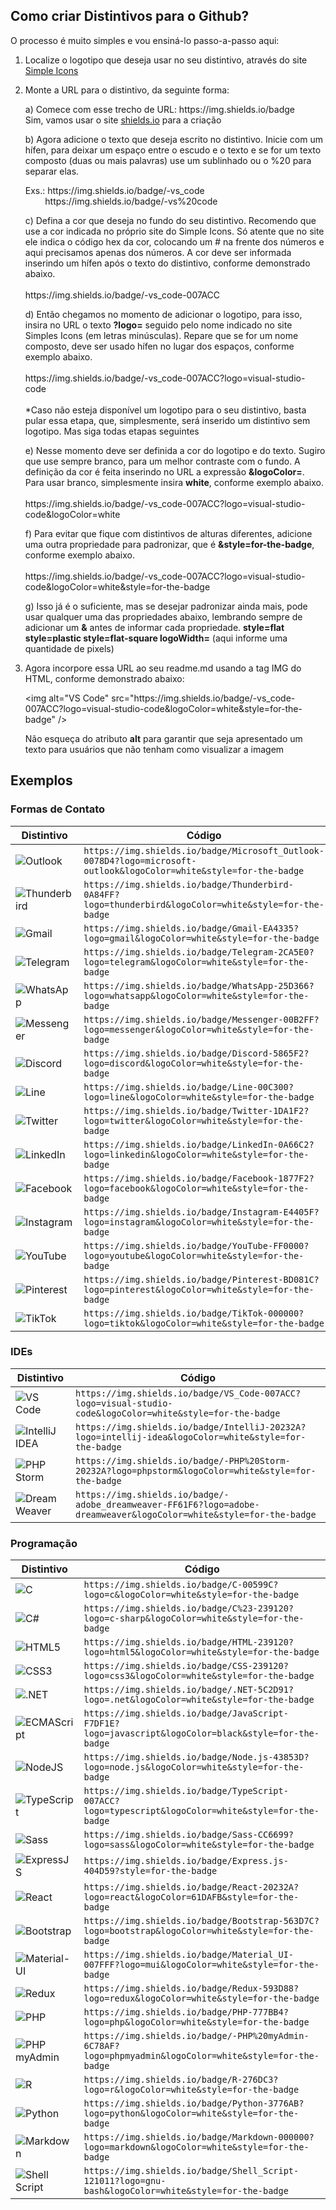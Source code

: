 ## Como criar Distintivos para o Github?

O processo é muito simples e vou ensiná-lo passo-a-passo aqui:

1. Localize o logotipo que deseja usar no seu distintivo, através do site [Simple Icons](https://simpleicons.org/)

2. Monte a URL para o distintivo, da seguinte forma:

    a) Comece com esse trecho de URL: https[]()://img.shields.io/badge    
        Sim, vamos usar o site [shields.io](https://img.shields.io/badge) para a criação

    b) Agora adicione o texto que deseja escrito no distintivo. Inicie com um hífen, para deixar um espaço entre o escudo e o texto e se for um texto composto (duas ou mais palavras) use um sublinhado ou o %20 para separar elas. 
    
    Exs.: https[]()://img.shields.io/badge/-vs_code<br/>&nbsp;&nbsp;&nbsp;&nbsp;&nbsp;&nbsp;&nbsp;
          https[]()://img.shields.io/badge/-vs%20code

    c) Defina a cor que deseja no fundo do seu distintivo. Recomendo que use a cor indicada no próprio site do Simple Icons. Só atente que no site ele indica o código hex da cor, colocando um # na frente dos números e aqui precisamos apenas dos números. A cor deve ser informada inserindo um hífen após o texto do distintivo, conforme demonstrado abaixo.<br/><br/>
    https[]()://img.shields.io/badge/-vs_code-007ACC

    d) Então chegamos no momento de adicionar o logotipo, para isso, insira no URL o texto **?logo=** seguido pelo nome indicado no site Simples Icons (em letras minúsculas). Repare que se for um nome composto, deve ser usado hífen no lugar dos espaços, conforme exemplo abaixo.<br/><br/>
    https[]()://img.shields.io/badge/-vs_code-007ACC?logo=visual-studio-code<br/><br/>
    *Caso não esteja disponível um logotipo para o seu distintivo, basta pular essa etapa, que, simplesmente, será inserido um distintivo sem logotipo. Mas siga todas etapas seguintes

    e) Nesse momento deve ser definida a cor do logotipo e do texto. Sugiro que use sempre branco, para um melhor contraste com o fundo. A definição da cor é feita inserindo no URL a expressão **&logoColor=**. Para usar branco, simplesmente insira **white**, conforme exemplo abaixo.<br/><br/>
    https[]()://img.shields.io/badge/-vs_code-007ACC?logo=visual-studio-code&logoColor=white

    f) Para evitar que fique com distintivos de alturas diferentes, adicione uma outra propriedade para padronizar, que é **&style=for-the-badge**, conforme exemplo abaixo.<br/><br/>
    https[]()://img.shields.io/badge/-vs_code-007ACC?logo=visual-studio-code&logoColor=white&style=for-the-badge

    g) Isso já é o suficiente, mas se desejar padronizar ainda mais, pode usar qualquer uma das propriedades abaixo, lembrando sempre de adicionar um **&** antes de informar cada propriedade.
    **style=flat
    style=plastic
    style=flat-square
    logoWidth=** (aqui informe uma quantidade de pixels)

3. Agora incorpore essa URL ao seu readme.md usando a tag IMG do HTML, conforme demonstrado abaixo:

    \<img alt="VS Code" src="https[]()://img.shields.io/badge/-vs_code-007ACC?logo=visual-studio-code&logoColor=white&style=for-the-badge" /\>

    Não esqueça do atributo **alt** para garantir que seja apresentado um texto para usuários que não tenham como visualizar a imagem

## Exemplos

### Formas de Contato

|Distintivo |Código |
--- |--- |
<img alt="Outlook" src="https://img.shields.io/badge/Microsoft_Outlook-0078D4?logo=microsoft-outlook&logoColor=white&style=for-the-badge" />|`https://img.shields.io/badge/Microsoft_Outlook-0078D4?logo=microsoft-outlook&logoColor=white&style=for-the-badge`|
<img alt="Thunderbird" src="https://img.shields.io/badge/Thunderbird-0A84FF?logo=thunderbird&logoColor=white&style=for-the-badge" />|`https://img.shields.io/badge/Thunderbird-0A84FF?logo=thunderbird&logoColor=white&style=for-the-badge`|
<img alt="Gmail" src="https://img.shields.io/badge/Gmail-EA4335?logo=gmail&logoColor=white&style=for-the-badge" />|`https://img.shields.io/badge/Gmail-EA4335?logo=gmail&logoColor=white&style=for-the-badge`|
<img alt="Telegram" src="https://img.shields.io/badge/Telegram-2CA5E0?logo=telegram&logoColor=white&style=for-the-badge" />|`https://img.shields.io/badge/Telegram-2CA5E0?logo=telegram&logoColor=white&style=for-the-badge`|
<img alt="WhatsApp" src="https://img.shields.io/badge/WhatsApp-25D366?logo=whatsapp&logoColor=white&style=for-the-badge" />|`https://img.shields.io/badge/WhatsApp-25D366?logo=whatsapp&logoColor=white&style=for-the-badge`|
<img alt="Messenger" src="https://img.shields.io/badge/Messenger-00B2FF?logo=messenger&logoColor=white&style=for-the-badge" />|`https://img.shields.io/badge/Messenger-00B2FF?logo=messenger&logoColor=white&style=for-the-badge`|
<img alt="Discord" src="https://img.shields.io/badge/Discord-5865F2?logo=discord&logoColor=white&style=for-the-badge" />|`https://img.shields.io/badge/Discord-5865F2?logo=discord&logoColor=white&style=for-the-badge`|
<img alt="Line" src="https://img.shields.io/badge/Line-00C300?logo=line&logoColor=white&style=for-the-badge" />|`https://img.shields.io/badge/Line-00C300?logo=line&logoColor=white&style=for-the-badge`|
<img alt="Twitter" src="https://img.shields.io/badge/Twitter-1DA1F2?logo=twitter&logoColor=white&style=for-the-badge" />|`https://img.shields.io/badge/Twitter-1DA1F2?logo=twitter&logoColor=white&style=for-the-badge`|
<img alt="LinkedIn" src="https://img.shields.io/badge/LinkedIn-0A66C2?logo=linkedin&logoColor=white&style=for-the-badge" />|`https://img.shields.io/badge/LinkedIn-0A66C2?logo=linkedin&logoColor=white&style=for-the-badge`|
<img alt="Facebook" src="https://img.shields.io/badge/Facebook-1877F2?logo=facebook&logoColor=white&style=for-the-badge" />|`https://img.shields.io/badge/Facebook-1877F2?logo=facebook&logoColor=white&style=for-the-badge`|
<img alt="Instagram" src="https://img.shields.io/badge/Instagram-E4405F?logo=instagram&logoColor=white&style=for-the-badge" />|`https://img.shields.io/badge/Instagram-E4405F?logo=instagram&logoColor=white&style=for-the-badge`|
<img alt="YouTube" src="https://img.shields.io/badge/YouTube-FF0000?logo=youtube&logoColor=white&style=for-the-badge" />|`https://img.shields.io/badge/YouTube-FF0000?logo=youtube&logoColor=white&style=for-the-badge`|
<img alt="Pinterest" src="https://img.shields.io/badge/Pinterest-BD081C?logo=pinterest&logoColor=white&style=for-the-badge" />|`https://img.shields.io/badge/Pinterest-BD081C?logo=pinterest&logoColor=white&style=for-the-badge`|
<img alt="TikTok" src="https://img.shields.io/badge/TikTok-000000?logo=tiktok&logoColor=white&style=for-the-badge" />|`https://img.shields.io/badge/TikTok-000000?logo=tiktok&logoColor=white&style=for-the-badge`|

### IDEs

|Distintivo |Código |
--- |--- |
<img alt="VS Code" src="https://img.shields.io/badge/VS_Code-007ACC?logo=visual-studio-code&logoColor=white&style=for-the-badge" />|`https://img.shields.io/badge/VS_Code-007ACC?logo=visual-studio-code&logoColor=white&style=for-the-badge`|
<img alt="IntelliJ IDEA" src="https://img.shields.io/badge/IntelliJ-20232A?logo=intellij-idea&logoColor=white&style=for-the-badge" />|`https://img.shields.io/badge/IntelliJ-20232A?logo=intellij-idea&logoColor=white&style=for-the-badge`|
<img alt="PHP Storm" src="https://img.shields.io/badge/-PHP%20Storm-20232A?logo=phpstorm&logoColor=white&style=for-the-badge" />|`https://img.shields.io/badge/-PHP%20Storm-20232A?logo=phpstorm&logoColor=white&style=for-the-badge`|
<img alt="Dream Weaver" src="https://img.shields.io/badge/-adobe_dreamweaver-FF61F6?logo=adobe-dreamweaver&logoColor=white&style=for-the-badge" />|`https://img.shields.io/badge/-adobe_dreamweaver-FF61F6?logo=adobe-dreamweaver&logoColor=white&style=for-the-badge`|

### Programação

|Distintivo |Código |
--- |--- |
<img alt="C" src="https://img.shields.io/badge/C-00599C?logo=c&logoColor=white&style=for-the-badge" />|`https://img.shields.io/badge/C-00599C?logo=c&logoColor=white&style=for-the-badge`|
<img alt="C#" src="https://img.shields.io/badge/C%23-239120?logo=c-sharp&logoColor=white&style=for-the-badge" />|`https://img.shields.io/badge/C%23-239120?logo=c-sharp&logoColor=white&style=for-the-badge`|
<img alt="HTML5" src="https://img.shields.io/badge/HTML-239120?logo=html5&logoColor=white&style=for-the-badge" />|`https://img.shields.io/badge/HTML-239120?logo=html5&logoColor=white&style=for-the-badge`|
<img alt="CSS3" src="https://img.shields.io/badge/CSS-239120?logo=css3&logoColor=white&style=for-the-badge" />|`https://img.shields.io/badge/CSS-239120?logo=css3&logoColor=white&style=for-the-badge`|
<img alt=".NET" src="https://img.shields.io/badge/.NET-5C2D91?logo=.net&logoColor=white&style=for-the-badge" />|`https://img.shields.io/badge/.NET-5C2D91?logo=.net&logoColor=white&style=for-the-badge`|
<img alt="ECMAScript" src="https://img.shields.io/badge/JavaScript-F7DF1E?logo=javascript&logoColor=black&style=for-the-badge" />|`https://img.shields.io/badge/JavaScript-F7DF1E?logo=javascript&logoColor=black&style=for-the-badge`|
<img alt="NodeJS" src="https://img.shields.io/badge/Node.js-43853D?logo=node.js&logoColor=white&style=for-the-badge" />|`https://img.shields.io/badge/Node.js-43853D?logo=node.js&logoColor=white&style=for-the-badge`|
<img alt="TypeScript" src="https://img.shields.io/badge/TypeScript-007ACC?logo=typescript&logoColor=white&style=for-the-badge" />|`https://img.shields.io/badge/TypeScript-007ACC?logo=typescript&logoColor=white&style=for-the-badge`|
<img alt="Sass" src="https://img.shields.io/badge/Sass-CC6699?logo=sass&logoColor=white&style=for-the-badge" />|`https://img.shields.io/badge/Sass-CC6699?logo=sass&logoColor=white&style=for-the-badge`|
<img alt="ExpressJS" src="https://img.shields.io/badge/Express.js-404D59?style=for-the-badge" />|`https://img.shields.io/badge/Express.js-404D59?style=for-the-badge`|
<img alt="React" src="https://img.shields.io/badge/React-20232A?logo=react&logoColor=61DAFB&style=for-the-badge" />|`https://img.shields.io/badge/React-20232A?logo=react&logoColor=61DAFB&style=for-the-badge`|
<img alt="Bootstrap" src="https://img.shields.io/badge/Bootstrap-563D7C?logo=bootstrap&logoColor=white&style=for-the-badge" />|`https://img.shields.io/badge/Bootstrap-563D7C?logo=bootstrap&logoColor=white&style=for-the-badge`|
<img alt="Material-UI" src="https://img.shields.io/badge/Material_UI-007FFF?logo=mui&logoColor=white&style=for-the-badge" />|`https://img.shields.io/badge/Material_UI-007FFF?logo=mui&logoColor=white&style=for-the-badge`|
<img alt="Redux" src="https://img.shields.io/badge/Redux-593D88?logo=redux&logoColor=white&style=for-the-badge" />|`https://img.shields.io/badge/Redux-593D88?logo=redux&logoColor=white&style=for-the-badge`|
<img alt="PHP" src="https://img.shields.io/badge/PHP-777BB4?logo=php&logoColor=white&style=for-the-badge" />|`https://img.shields.io/badge/PHP-777BB4?logo=php&logoColor=white&style=for-the-badge`|
<img alt="PHP myAdmin" src="https://img.shields.io/badge/-PHP%20myAdmin-6C78AF?logo=phpmyadmin&logoColor=white&style=for-the-badge" />|`https://img.shields.io/badge/-PHP%20myAdmin-6C78AF?logo=phpmyadmin&logoColor=white&style=for-the-badge`|
<img alt="R" src="https://img.shields.io/badge/R-276DC3?logo=r&logoColor=white&style=for-the-badge" />|`https://img.shields.io/badge/R-276DC3?logo=r&logoColor=white&style=for-the-badge`|
<img alt="Python" src="https://img.shields.io/badge/Python-3776AB?logo=python&logoColor=white&style=for-the-badge" />|`https://img.shields.io/badge/Python-3776AB?logo=python&logoColor=white&style=for-the-badge`|
<img alt="Markdown" src="https://img.shields.io/badge/Markdown-000000?logo=markdown&logoColor=white&style=for-the-badge" />|`https://img.shields.io/badge/Markdown-000000?logo=markdown&logoColor=white&style=for-the-badge`|
<img alt="Shell Script" src="https://img.shields.io/badge/Shell_Script-121011?logo=gnu-bash&logoColor=white&style=for-the-badge" />|`https://img.shields.io/badge/Shell_Script-121011?logo=gnu-bash&logoColor=white&style=for-the-badge`|
